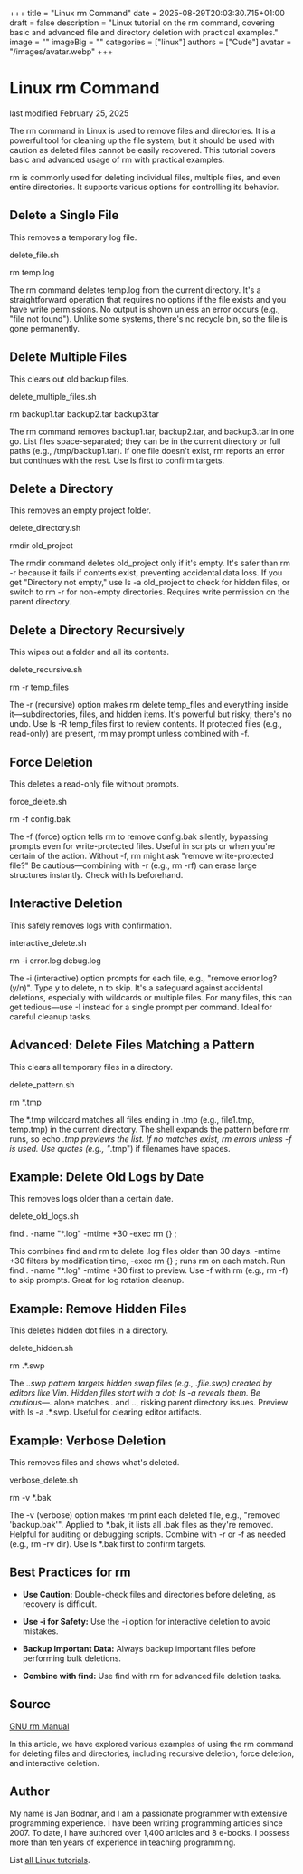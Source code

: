 +++
title = "Linux rm Command"
date = 2025-08-29T20:03:30.715+01:00
draft = false
description = "Linux tutorial on the rm command, covering basic and advanced file and directory deletion with practical examples."
image = ""
imageBig = ""
categories = ["linux"]
authors = ["Cude"]
avatar = "/images/avatar.webp"
+++

# Linux rm Command

last modified February 25, 2025

The rm command in Linux is used to remove files and directories.
It is a powerful tool for cleaning up the file system, but it should be used
with caution as deleted files cannot be easily recovered. This tutorial covers
basic and advanced usage of rm with practical examples.

rm is commonly used for deleting individual files, multiple files,
and even entire directories. It supports various options for controlling its
behavior.

## Delete a Single File

This removes a temporary log file.

delete_file.sh
  

rm temp.log

The rm command deletes temp.log from the current
directory. It's a straightforward operation that requires no options if the
file exists and you have write permissions. No output is shown unless an error
occurs (e.g., "file not found"). Unlike some systems, there's no recycle bin,
so the file is gone permanently.

## Delete Multiple Files

This clears out old backup files.

delete_multiple_files.sh
  

rm backup1.tar backup2.tar backup3.tar

The rm command removes backup1.tar,
backup2.tar, and backup3.tar in one go. List files
space-separated; they can be in the current directory or full paths (e.g.,
/tmp/backup1.tar). If one file doesn't exist, rm
reports an error but continues with the rest. Use ls first to
confirm targets.

## Delete a Directory

This removes an empty project folder.

delete_directory.sh
  

rmdir old_project

The rmdir command deletes old_project only if it's
empty. It's safer than rm -r because it fails if contents exist,
preventing accidental data loss. If you get "Directory not empty," use
ls -a old_project to check for hidden files, or switch to
rm -r for non-empty directories. Requires write permission on the
parent directory.

## Delete a Directory Recursively

This wipes out a folder and all its contents.

delete_recursive.sh
  

rm -r temp_files

The -r (recursive) option makes rm delete
temp_files and everything inside it—subdirectories, files, and
hidden items. It's powerful but risky; there's no undo. Use ls -R
temp_files first to review contents. If protected files (e.g., read-only)
are present, rm may prompt unless combined with -f.

## Force Deletion

This deletes a read-only file without prompts.

force_delete.sh
  

rm -f config.bak

The -f (force) option tells rm to remove
config.bak silently, bypassing prompts even for write-protected
files. Useful in scripts or when you're certain of the action. Without
-f, rm might ask "remove write-protected file?" Be
cautious—combining with -r (e.g., rm -rf) can erase
large structures instantly. Check with ls beforehand.

## Interactive Deletion

This safely removes logs with confirmation.

interactive_delete.sh
  

rm -i error.log debug.log

The -i (interactive) option prompts for each file, e.g., "remove
error.log? (y/n)". Type y to delete, n to skip. It's
a safeguard against accidental deletions, especially with wildcards or
multiple files. For many files, this can get tedious—use -I instead
for a single prompt per command. Ideal for careful cleanup tasks.

## Advanced: Delete Files Matching a Pattern

This clears all temporary files in a directory.

delete_pattern.sh
  

rm *.tmp

The *.tmp wildcard matches all files ending in .tmp
(e.g., file1.tmp, temp.tmp) in the current directory.
The shell expands the pattern before rm runs, so echo
*.tmp previews the list. If no matches exist, rm errors
unless -f is used. Use quotes (e.g., "*.tmp") if
filenames have spaces.

## Example: Delete Old Logs by Date

This removes logs older than a certain date.

delete_old_logs.sh
  

find . -name "*.log" -mtime +30 -exec rm {} \;

This combines find and rm to delete .log
files older than 30 days. -mtime +30 filters by modification time,
-exec rm {} \; runs rm on each match. Run
find . -name "*.log" -mtime +30 first to preview. Use -f
with rm (e.g., rm -f) to skip prompts. Great for log
rotation cleanup.

## Example: Remove Hidden Files

This deletes hidden dot files in a directory.

delete_hidden.sh
  

rm .*.swp

The .*.swp pattern targets hidden swap files (e.g.,
.file.swp) created by editors like Vim. Hidden files start with a
dot; ls -a reveals them. Be cautious—.* alone matches
. and .., risking parent directory issues. Preview
with ls -a .*.swp. Useful for clearing editor artifacts.

## Example: Verbose Deletion

This removes files and shows what's deleted.

verbose_delete.sh
  

rm -v *.bak

The -v (verbose) option makes rm print each deleted
file, e.g., "removed 'backup.bak'". Applied to *.bak, it lists all
.bak files as they're removed. Helpful for auditing or debugging
scripts. Combine with -r or -f as needed (e.g.,
rm -rv dir). Use ls *.bak first to confirm targets.

## Best Practices for rm

- **Use Caution:** Double-check files and directories before deleting, as recovery is difficult.

- **Use -i for Safety:** Use the -i option for interactive deletion to avoid mistakes.

- **Backup Important Data:** Always backup important files before performing bulk deletions.

- **Combine with find:** Use find with rm for advanced file deletion tasks.

## Source

[GNU rm Manual](https://www.gnu.org/software/coreutils/manual/html_node/rm-invocation.html)

In this article, we have explored various examples of using the rm
command for deleting files and directories, including recursive deletion, force
deletion, and interactive deletion.

## Author

My name is Jan Bodnar, and I am a passionate programmer with extensive
programming experience. I have been writing programming articles since 2007.
To date, I have authored over 1,400 articles and 8 e-books. I possess more
than ten years of experience in teaching programming.

List [all Linux tutorials](/all/#linux).